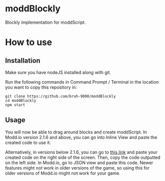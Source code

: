 # moddBlockly

Blockly implementation for moddScript.

# How to use

## Installation

Make sure you have nodeJS installed along with git.

Run the following commands in Command Prompt / Terminal in the location you want to copy this repository in:

```
git clone https://github.com/bruh-9000/moddBlockly
cd moddBlockly
npm start
```

## Usage

You will now be able to drag around blocks and create moddScript. In Modd.io version 2.1.6 and above, you can go into Inline View and paste the created code to use it.

Alternatively, in versions below 2.1.6, you can go to [this link](https://moddio.github.io/script-editor/iframe.html?id=textscripteditormultiline--editor&viewMode=story) and paste your created code on the right side of the screen. Then, copy the code outputted on the left side. In Modd.io, go to JSON view and paste this code. Newer features might not work in older versions of the game, so using this for older versions of Modd.io might not work for your game.
